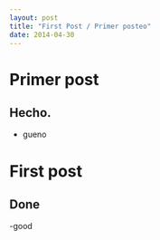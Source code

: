 ```yaml
---
layout: post
title: "First Post / Primer posteo"
date: 2014-04-30
---
```


# Primer post
## Hecho.
- gueno

# First post
## Done
-good
